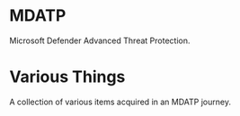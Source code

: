# MDATP
Microsoft Defender Advanced Threat Protection.

# Various Things
A collection of various items acquired in an MDATP journey.

